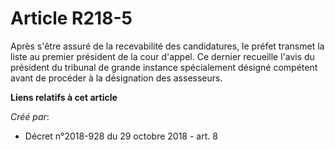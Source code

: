 # Article R218-5

Après s'être assuré de la recevabilité des candidatures, le préfet transmet la liste au premier président de la cour d'appel.
Ce dernier recueille l'avis du président du tribunal de grande instance spécialement désigné compétent avant de procéder à la
désignation des assesseurs.

**Liens relatifs à cet article**

_Créé par_:

  - Décret n°2018-928 du 29 octobre 2018 - art. 8
